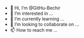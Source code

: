 - 👋 Hi, I’m @GitHu-Bechir
- 👀 I’m interested in ...
- 🌱 I’m currently learning ...
- 💞️ I’m looking to collaborate on ...
- 📫 How to reach me ...

<!---
GitHu-Bechir/GitHu-Bechir is a ✨ special ✨ repository because its `README.md` (this file) appears on your GitHub profile.
You can click the Preview link to take a look at your changes.
--->
